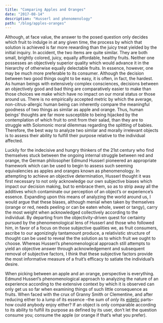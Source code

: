 ```yaml
---
title: "Comparing Apples and Oranges"
date: "2017-08-14"
description: "Husserl and phenomenology"
path: "/blog/apples-oranges"
---
```



Although, at face value, the answer to the posed question only decides which fruit to indulge in at any given time, the process by which that solution is achieved is far more rewarding than the juicy treat yielded by the initial
    inquiry.  In accident, the two items are quite similar.  They are both small, brightly colored, juicy, equally
    affordable, healthy fruits.  Neither one possesses an objectively superior quality which would advance it in
    the hierarchy of otherwise equally delectable fruits.  In essence, however, one may be much more preferable to
    its consumer.  Although the decision between two good things ought to be easy, it is often, in fact, the hardest.
    As human beings with extensively complex consciences, decisions between an objectively good and bad thing are
    comparatively easier to make than those choices we make which have no impact on our moral status or those around us.
    There is no empirically accepted metric by which the average, non-citrus-allergic human being can inherently
    compare the meaningful goodness of two things as similar as apple and orange.  Thus, human beings’ thoughts are
    far more susceptible to being hijacked by the contemplation of which fruit to omit from their salad, than they
    are to struggle with Solomonic moral dilemmas regarding the splitting of babies.  Therefore, the best way to
    analyze two similar and morally irrelevant objects is to assess their ability to fulfill their purpose relative
    to the individual affected.


Luckily for the indecisive and hungry thinkers of the 21st century who find themselves stuck between the ongoing
    internal struggle between red and orange, the German philosopher Edmund Husserl pioneered an appropriate framework
    which can be used to begin to assess such seeming equivalencies as apples and oranges known as phenomenology.
    In attempting to achieve an objective determination, Husserl thought it was first necessary to not only acknowledge
    our own subjective biases which impact our decision making, but to embrace them, so as to strip away all the additives
    which contaminate our perception of an object’s or experience’s essence.  Expanding upon this means of analyzing the
    world around us, I would argue that these biases, although menial when taken by themselves (orange or red, needs peeling
    or can be eaten whole, sweet or tangy), carry the most weight when acknowledged collectively according to the individual.
    By departing from the objectivity-driven quest for certainty pursued by the phenomenological lens of Husserl and those
    who followed him, in favor of a focus on those subjective qualities we, as fruit consumers, ascribe to our agonizingly
    tantamount produce, a relativistic structure of thought can be used to reveal the the solution as to which fruit we ought
    to choose.  Whereas Husserl’s phenomenological approach still attempts to yield an objective answer through acknowledgement
    and subsequent removal of subjective factors, I think that these subjective factors provide the most informative measure
    of a fruit’s efficacy to satiate the individual’s desire.

When picking between an apple and an orange, perspective is everything.  Edmund Husserl’s phenomenological approach to
    analyzing the nature of an experience according to the extensive context by which it is observed can only get us so far
    when examining things of such little consequence as fruits.  When faced with the crux of Granny Smith or Clementine, and
    after reducing either to a lump of its essence –the sum of _only_ its [eidetic]() parts– how could anybody enjoy either?  If an
    object is only comparable according to its ability to fulfill its purpose as defined by its user, don’t let the question
    consume you; consume the apple (or orange if that’s what you prefer).
